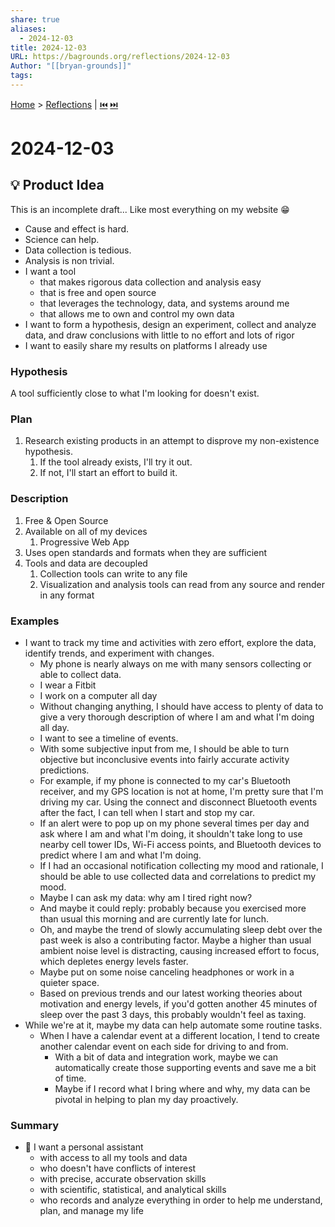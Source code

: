 ```yaml
---  
share: true  
aliases:  
  - 2024-12-03  
title: 2024-12-03  
URL: https://bagrounds.org/reflections/2024-12-03  
Author: "[[bryan-grounds]]"  
tags:   
---  
```

[Home](../index.md) > [Reflections](./index.md) | [⏮️](./2024-12-02.md) [⏭️](./2024-12-05.md)  
# 2024-12-03  
## 💡 Product Idea  
This is an incomplete draft... Like most everything on my website 😁  
  
- Cause and effect is hard.  
- Science can help.  
- Data collection is tedious.  
- Analysis is non trivial.  
- I want a tool  
  - that makes rigorous data collection and analysis easy  
  - that is free and open source  
  - that leverages the technology, data, and systems around me  
  - that allows me to own and control my own data  
- I want to form a hypothesis, design an experiment, collect and analyze data, and draw conclusions with little to no effort and lots of rigor  
- I want to easily share my results on platforms I already use  
  
### Hypothesis  
A tool sufficiently close to what I'm looking for doesn't exist.  
  
### Plan  
1. Research existing products in an attempt to disprove my non-existence hypothesis.  
    1. If the tool already exists, I'll try it out.  
    2. If not, I'll start an effort to build it.  
  
### Description  
1. Free & Open Source  
2. Available on all of my devices  
    1. Progressive Web App  
3. Uses open standards and formats when they are sufficient  
4. Tools and data are decoupled   
    1. Collection tools can write to any file  
    2. Visualization and analysis tools can read from any source and render in any format  
  
### Examples  
- I want to track my time and activities with zero effort, explore the data, identify trends, and experiment with changes.  
  - My phone is nearly always on me with many sensors collecting or able to collect data.  
  - I wear a Fitbit  
  - I work on a computer all day  
  - Without changing anything, I should have access to plenty of data to give a very thorough description of where I am and what I'm doing all day.  
  - I want to see a timeline of events.  
  - With some subjective input from me, I should be able to turn objective but inconclusive events into fairly accurate activity predictions.  
  - For example, if my phone is connected to my car's Bluetooth receiver, and my GPS location is not at home, I'm pretty sure that I'm driving my car. Using the connect and disconnect Bluetooth events after the fact, I can tell when I start and stop my car.  
  - If an alert were to pop up on my phone several times per day and ask where I am and what I'm doing, it shouldn't take long to use nearby cell tower IDs, Wi-Fi access points, and Bluetooth devices to predict where I am and what I'm doing.  
  - If I had an occasional notification collecting my mood and rationale, I should be able to use collected data and correlations to predict my mood.  
  - Maybe I can ask my data: why am I tired right now?  
  - And maybe it could reply: probably because you exercised more than usual this morning and are currently late for lunch.  
  - Oh, and maybe the trend of slowly accumulating sleep debt over the past week is also a contributing factor. Maybe a higher than usual ambient noise level is distracting, causing increased effort to focus, which depletes energy levels faster.  
  - Maybe put on some noise canceling headphones or work in a quieter space.  
  - Based on previous trends and our latest working theories about motivation and energy levels, if you'd gotten another 45 minutes of sleep over the past 3 days, this probably wouldn't feel as taxing.  
- While we're at it, maybe my data can help automate some routine tasks.  
  - When I have a calendar event at a different location, I tend to create another calendar event on each side for driving to and from.  
    - With a bit of data and integration work, maybe we can automatically create those supporting events and save me a bit of time.  
    - Maybe if I record what I bring where and why, my data can be pivotal in helping to plan my day proactively.  
  
### Summary  
- 🤔 I want a personal assistant  
  - with access to all my tools and data  
  - who doesn't have conflicts of interest  
  - with precise, accurate observation skills  
  - with scientific, statistical, and analytical skills  
  - who records and analyze everything in order to help me understand, plan, and manage my life  

